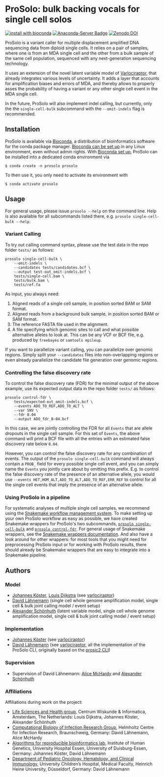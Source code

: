 # ProSolo: bulk backing vocals for single cell solos

[![install with bioconda](https://img.shields.io/badge/install%20with-bioconda-brightgreen.svg?style=flat-square)](http://bioconda.github.io/recipes/prosolo/README.html)
[![Anaconda-Server Badge](https://anaconda.org/bioconda/prosolo/badges/downloads.svg)](http://bioconda.github.io/recipes/prosolo/README.html)
[![Zenodo DOI](https://zenodo.org/badge/80540962.svg)](https://zenodo.org/badge/latestdoi/80540962)



ProSolo is a variant caller for multiple displacement amplified DNA sequencing data from diploid single cells. It relies on a pair of samples, where one is from an MDA single cell and the other from a bulk sample of the same cell population, sequenced with any next-generation sequencing technology.

It uses an extension of the novel latent variable model of [Varlociraptor](https://github.com/varlociraptor/varlociraptor), that already integrates various levels of uncertainty. It adds a layer that accounts for amplification biases and errors of MDA, and thereby allows to properly asses the probability of having a variant or any other single cell event in the MDA single cell.

In the future, ProSolo will also implement indel calling, but currently, only the the `single-cell-bulk` subcommand with the `--omit-indels` flag is recommended.

## Installation

ProSolo is available via [Bioconda](https://bioconda.github.io), a distribution of bioinformatics software for the conda package manager.
[Bioconda can be set up](https://bioconda.github.io/user/install.html) in any Linux environment, even without admin rights.
With [Bioconda set up](https://bioconda.github.io/user/install.html), ProSolo can be installed into a dedicated conda environment via

    $ conda create -n prosolo prosolo


To then use it, you only need to activate its environment with

    $ conda activate prosolo

## Usage

For general usage, please issue `prosolo --help` on the command line. Help is also available for all subcommands listed there, e.g. `prosolo single-cell-bulk --help`.

### Variant Calling

To try out calling command syntax, please use the test data in the repo folder `tests/` as follows:
```
prosolo single-cell-bulk \
    --omit-indels \
    --candidates tests/candidates.bcf \
    --output test-out_omit-indels.bcf \
    tests/single-cell.bam \
    tests/bulk.bam \
    tests/ref.fa
```
As input, you always need:

1. Aligned reads of a single cell sample, in position sorted BAM or SAM format.
2. Aligned reads from a background bulk sample, in position sorted BAM or SAM format.
3. The reference FASTA file used in the alignment.
4. A file specifying which genomic sites to call and what possible alternative alleles to look at. This can be any VCF or BCF file, e.g. produced by `freebayes` or `samtools mpileup`.

If you want to parallelize variant calling, you can parallelize over genomic regions. Simply split your `--candidates` files into non-overlapping regions or even already parallelize the candidate file generation over genomic regions.

### Controlling the false discovery rate

To control the false discovery rate (FDR) for the minimal output of the above example, use its expected output data in the repo folder `tests/` as follows:
```
prosolo control-fdr \
    tests/expected-out_omit-indels.bcf \
    --events ADO_TO_REF,ADO_TO_ALT \
    --var SNV \
    --fdr 0.04
    --output ADO_fdr_0-04.bcf
```
In this case, we are jointly controlling the FDR for all `Events` that are allele dropouts in the single cell sample. For this set of `Events`, the above command will print a BCF file with all the entries with an estimated false discovery rate below `0.04`.

However, you can control the false discovery rate for any combination of events. The output of the `prosolo single-cell-bulk` command will always contain a `PROB_` field for every possible single cell event, and you can simply name the `Events` you jointly care about by omitting this prefix. E.g. to control the false discovery rate of the presence of an alternative allele, you would use `--events HET,HOM_ALT,ADO_TO_ALT,ADO_TO_REF,ERR_REF` to control for all the single cell events that imply the presence of an alternative allele.

### Using ProSolo in a pipeline

For systematic analyses of multiple single cell samples, we recommend using the [Snakemake workflow management system](https://snakemake.readthedocs.io/en/latest/). To make setting up your own ProSolo workflow as easy as possible, we have created Snakemake wrappers for ProSolo's two subcommands, [`prosolo single-cell-bulk`](https://snakemake-wrappers.readthedocs.io/en/stable/wrappers/prosolo/single-cell-bulk.html) and [`prosolo control-fdr`](https://snakemake-wrappers.readthedocs.io/en/stable/wrappers/prosolo/control-fdr.html). For general usage of Snakemake wrappers, see the [Snakemake wrappers documentation](https://snakemake-wrappers.readthedocs.io/en/stable/index.html). And also have a look around for other wrappers: for most tools that you might need for preprocessing ProSolo input or for working with ProSolo results, there should already be Snakemake wrappers that are easy to integrate into a Snakemake pipeline.

## Authors

### Model

* [Johannes Köster](https://github.com/johanneskoester), [Louis Dijkstra](https://github.com/louisdijkstra) (see [varlociraptor](https://github.com/varlociraptor/varlociraptor))
* [David Lähnemann](https://github.com/dlaehnemann) (single cell whole genome amplification model, single cell & bulk joint calling model / event setup)
* [Alexander Schönhuth](https://github.com/aschoen) (latent variable model, single cell whole genome amplification model, single cell & bulk joint calling model / event setup)

### Implementation

* [Johannes Köster](https://github.com/johanneskoester) (see [varlociraptor](https://github.com/varlociraptor/varlociraptor))
* [David Lähnemann](https://github.com/dlaehnemann) (see [varlociraptor](https://github.com/varlociraptor/varlociraptor), all the implementation of the ProSolo CLI, originally based on the [prosic2 CLI](https://github.com/PROSIC/prosic2))

### Supervision

* Supervision of David Lähnemann: [Alice McHardy](https://github.com/alicemchardy) and [Alexander Schönhuth](https://github.com/aschoen)

### Affiliations

Affiliations during work on the project:

* [Life Sciences and Health group](https://www.cwi.nl/research/groups/life-sciences-and-health), Centrum Wiskunde & Informatica, Amsterdam, The Netherlands: Louis Dijkstra, Johannes Köster, Alexander Schönhuth
* [Computational Biology of Infection Research Group](https://www.helmholtz-hzi.de/en/research/research_topics/bacterial_and_viral_pathogens/computational_biology_of_infection_research/our_research/), Helmholtz Centre for Infection Research, Braunschweig, Germany: David Lähnemann, Alice McHardy
* [Algorithms for reproducible bioinformatics lab](https://koesterlab.github.io/), Institute of Human Genetics, University Hospital Essen, University of Duisburg-Essen, Germany: Johannes Köster, David Lähnemann
* [Department of Pediatric Oncology, Hematology, and Clinical Immunology](https://www.uniklinik-duesseldorf.de/en/unternehmen/kliniken/department-of-paediatric-oncology-haematology-and-immunology/), University Children’s Hospital, Medical Faculty, Heinrich Heine University, Düsseldorf, Germany: David Lähnemann
